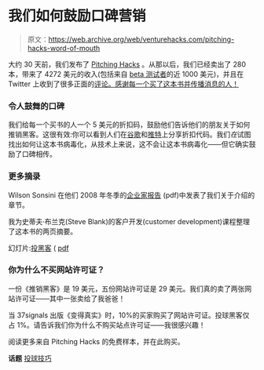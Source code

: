 # 我们如何鼓励口碑营销

> 原文：<https://web.archive.org/web/venturehacks.com/pitching-hacks-word-of-mouth>

大约 30 天前，我们发布了 [Pitching Hacks](https://web.archive.org/web/20220928213931/http://venturehacks.com/pitching) 。从那以后，我们已经卖出了 280 本，带来了 4272 美元的收入(包括来自 [beta 测试者](/web/20220928213931/https://venturehacks.com/articles/testing-update)的近 1000 美元)，并且在 Twitter 上收到了很多正面的[评论。感谢每一个买了这本书并传播消息的人！](https://web.archive.org/web/20220928213931/http://search.twitter.com/search?q=pitching+hacks)

### 令人鼓舞的口碑

我们给每一个买书的人一个 5 美元的折扣码，鼓励他们告诉他们的朋友关于如何推销黑客。这很有效:你可以看到人们在[谷歌](https://web.archive.org/web/20220928213931/http://www.google.com/search?hl=en&safe=off&num=20&q=%22PITCHINGROCKS%22&btnG=Search)和[推特](https://web.archive.org/web/20220928213931/http://search.twitter.com/search?q=pitchingrocks)上分享折扣代码。我们*在*试图找出如何让这本书病毒化，从技术上来说，这不会让这本书病毒化——但它确实鼓励了口碑相传。

### 更多摘录

Wilson Sonsini 在他们 2008 年冬季的[企业家报告](https://web.archive.org/web/20220928213931/http://www.wsgr.com/publications/PDFSearch/EntrepreneursReport-Winter-08.pdf) (pdf)中发表了我们关于介绍的章节。

我为史蒂夫·布兰克(Steve Blank)的客户开发(customer development)课程整理了这本书的两页摘要。

幻灯片:[投黑客](https://web.archive.org/web/20220928213931/http://www.slideshare.net/venturehacks/pitching-hacks-1239714) ( [pdf](https://web.archive.org/web/20220928213931/http://venturehacks.wpengine.com/wp-content/uploads/2009/04/pitching-hacks.pdf)

### 你为什么不买网站许可证？

一份《推销黑客》是 19 美元，五份网站许可证是 29 美元。我们真的卖了两张网站许可证——其中一张卖给了我爸爸！

当 37signals 出版《变得真实》时，10%的买家购买了网站许可证。投球黑客仅占 1%。请告诉我们你为什么不购买站点许可证——我很感兴趣！

阅读更多来自 Pitching Hacks 的免费样本，并在此购买。

**话题** [投球技巧](https://web.archive.org/web/20220928213931/https://venturehacks.com/topics/pitching-hacks)